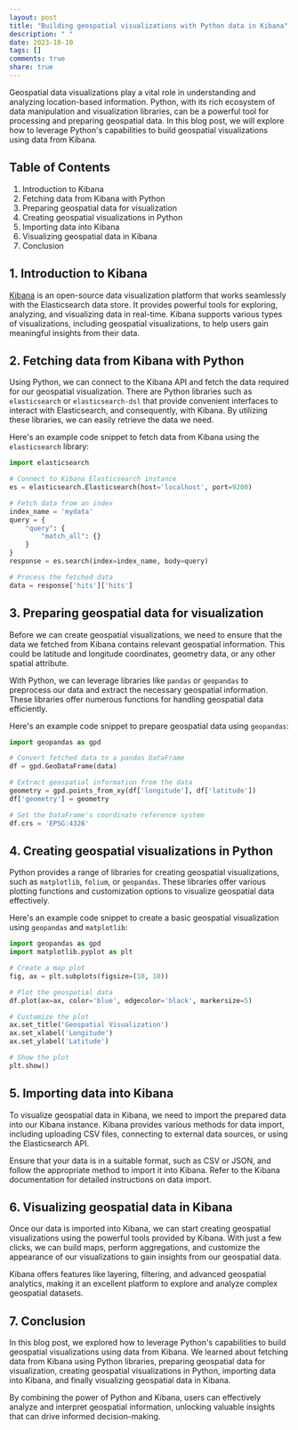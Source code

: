 ```yaml
---
layout: post
title: "Building geospatial visualizations with Python data in Kibana"
description: " "
date: 2023-10-10
tags: []
comments: true
share: true
---
```


Geospatial data visualizations play a vital role in understanding and analyzing location-based information. Python, with its rich ecosystem of data manipulation and visualization libraries, can be a powerful tool for processing and preparing geospatial data. In this blog post, we will explore how to leverage Python's capabilities to build geospatial visualizations using data from Kibana.

## Table of Contents
1. Introduction to Kibana
2. Fetching data from Kibana with Python
3. Preparing geospatial data for visualization
4. Creating geospatial visualizations in Python
5. Importing data into Kibana
6. Visualizing geospatial data in Kibana
7. Conclusion

## 1. Introduction to Kibana

[Kibana](https://www.elastic.co/kibana) is an open-source data visualization platform that works seamlessly with the Elasticsearch data store. It provides powerful tools for exploring, analyzing, and visualizing data in real-time. Kibana supports various types of visualizations, including geospatial visualizations, to help users gain meaningful insights from their data.

## 2. Fetching data from Kibana with Python

Using Python, we can connect to the Kibana API and fetch the data required for our geospatial visualization. There are Python libraries such as `elasticsearch` or `elasticsearch-dsl` that provide convenient interfaces to interact with Elasticsearch, and consequently, with Kibana. By utilizing these libraries, we can easily retrieve the data we need.

Here's an example code snippet to fetch data from Kibana using the `elasticsearch` library:

```python
import elasticsearch

# Connect to Kibana Elasticsearch instance
es = elasticsearch.Elasticsearch(host='localhost', port=9200)

# Fetch data from an index
index_name = 'mydata'
query = {
    "query": {
        "match_all": {}
    }
}
response = es.search(index=index_name, body=query)

# Process the fetched data
data = response['hits']['hits']
```

## 3. Preparing geospatial data for visualization

Before we can create geospatial visualizations, we need to ensure that the data we fetched from Kibana contains relevant geospatial information. This could be latitude and longitude coordinates, geometry data, or any other spatial attribute.

With Python, we can leverage libraries like `pandas` or `geopandas` to preprocess our data and extract the necessary geospatial information. These libraries offer numerous functions for handling geospatial data efficiently.

Here's an example code snippet to prepare geospatial data using `geopandas`:

```python
import geopandas as gpd

# Convert fetched data to a pandas DataFrame
df = gpd.GeoDataFrame(data)

# Extract geospatial information from the data
geometry = gpd.points_from_xy(df['longitude'], df['latitude'])
df['geometry'] = geometry

# Set the DataFrame's coordinate reference system
df.crs = 'EPSG:4326'
```

## 4. Creating geospatial visualizations in Python

Python provides a range of libraries for creating geospatial visualizations, such as `matplotlib`, `folium`, or `geopandas`. These libraries offer various plotting functions and customization options to visualize geospatial data effectively.

Here's an example code snippet to create a basic geospatial visualization using `geopandas` and `matplotlib`:

```python
import geopandas as gpd
import matplotlib.pyplot as plt

# Create a map plot
fig, ax = plt.subplots(figsize=(10, 10))

# Plot the geospatial data
df.plot(ax=ax, color='blue', edgecolor='black', markersize=5)

# Customize the plot
ax.set_title('Geospatial Visualization')
ax.set_xlabel('Longitude')
ax.set_ylabel('Latitude')

# Show the plot
plt.show()
```

## 5. Importing data into Kibana

To visualize geospatial data in Kibana, we need to import the prepared data into our Kibana instance. Kibana provides various methods for data import, including uploading CSV files, connecting to external data sources, or using the Elasticsearch API.

Ensure that your data is in a suitable format, such as CSV or JSON, and follow the appropriate method to import it into Kibana. Refer to the Kibana documentation for detailed instructions on data import.

## 6. Visualizing geospatial data in Kibana

Once our data is imported into Kibana, we can start creating geospatial visualizations using the powerful tools provided by Kibana. With just a few clicks, we can build maps, perform aggregations, and customize the appearance of our visualizations to gain insights from our geospatial data.

Kibana offers features like layering, filtering, and advanced geospatial analytics, making it an excellent platform to explore and analyze complex geospatial datasets.

## 7. Conclusion

In this blog post, we explored how to leverage Python's capabilities to build geospatial visualizations using data from Kibana. We learned about fetching data from Kibana using Python libraries, preparing geospatial data for visualization, creating geospatial visualizations in Python, importing data into Kibana, and finally visualizing geospatial data in Kibana.

By combining the power of Python and Kibana, users can effectively analyze and interpret geospatial information, unlocking valuable insights that can drive informed decision-making.